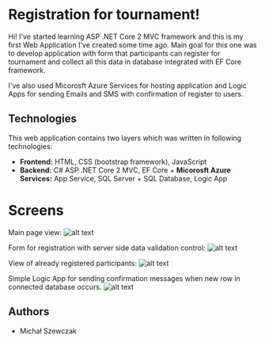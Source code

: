 # Registration for tournament!

Hi! I've started learning ASP .NET Core 2 MVC framework and this is my first Web Application I've created some time ago. Main goal for this one was to develop application with form that participants can register for tournament and collect all this data in database integrated with EF Core framework. 

I've also used Micorosft Azure Services for hosting application and Logic Apps for sending Emails and SMS with confirmation of register to users. 

## Technologies
This web application contains two layers which was written in following technologies:
- **Frontend:** HTML, CSS (bootstrap framework), JavaScript
- **Backend:** C# ASP .NET Core 2 MVC, EF Core + **Micorosft Azure Services:** App Service, SQL Server + SQL Database, Logic App 

# Screens
Main page view: 
![alt text](https://i.ibb.co/jz6KRNf/zdj1.png)

Form for registration with server side data validation control:
![alt text](https://i.ibb.co/B6THMgw/zdj2.png)

View of already registered participants:
![alt text](https://i.ibb.co/Btq57XP/zdj3.png)

Simple Logic App for sending confirmation messages when new row in connected database occurs.
![alt text](https://i.ibb.co/d5dpdNj/zdj4.png)


## Authors
- Michał Szewczak
